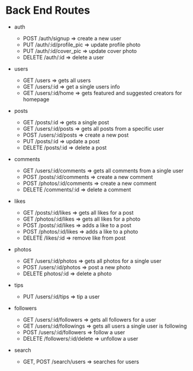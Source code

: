 # Back End Routes

* auth
  * POST /auth/signup => create a new user
  * PUT /auth/:id/profile_pic => update profile photo
  * PUT /auth/:id/cover_pic => update cover photo
  * DELETE /auth/:id => delete a user

* users

  * GET /users => gets all users
  * GET /users/:id => get a single users info
  * GET /users/:id/home => gets featured and suggested creators for homepage

* posts

  * GET /posts/:id => gets a single post
  * GET /users/:id/posts => gets all posts from a specific user
  * POST /users/:id/posts => create a new post
  * PUT /posts/:id => update a post
  * DELETE /posts/:id => delete a post

* comments

  * GET /users/:id/comments => gets all comments from a single user
  * POST /posts/:id/comments => create a new comment
  * POST /photos/:id/comments => create a new comment
  * DELETE /comments/:id => delete a comment

* likes

  * GET /posts/:id/likes => gets all likes for a post
  * GET /photos/:id/likes => gets all likes for a photo
  * POST /posts/:id/likes => adds a like to a post
  * POST /photos/:id/likes => adds a like to a photo
  * DELETE /likes/:id => remove like from post

* photos

  * GET /users/:id/photos => gets all photos for a single user
  * POST /users/:id/photos => post a new photo
  * DELETE photos/:id => delete a photo

* tips

  * PUT /users/:id/tips => tip a user

* followers

  * GET /users/:id/followers => gets all followers for a user
  * GET /users/:id/followings => gets all users a single user is following
  * POST /users/:id/followers => follow a user
  * DELETE /followers/:id/delete => unfollow a user

* search

  * GET, POST /search/users => searches for users
